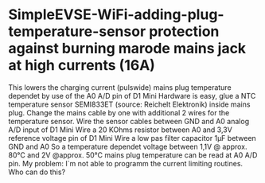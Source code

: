 # SimpleEVSE-WiFi-adding-plug-temperature-sensor protection against burning marode mains jack at high currents (16A)  
This lowers the charging current (pulswide) mains plug temperature dependet by use of the A0 A/D pin of D1 Mini
Hardware is easy, glue a NTC temperature sensor  SEMI833ET (source: Reichelt Elektronik) inside mains plug.
Change the mains cable by one with additional 2 wires for the temperature sensor. 
Wire the sensor cables between GND and A0 analog A/D input of D1 Mini
Wire a 20 KOhms resistor between A0 and 3,3V reference voltage pin of D1 Mini 
Wire a low pas filter capacitor 1µF between GND and A0 
So a temperature dependet voltage between 1,1V @ approx. 80°C and 2V @approx. 50°C mains plug temperature can be read at A0 A/D pin.
My problem: I`m not able to programm the current limiting routines. Who can do this?

